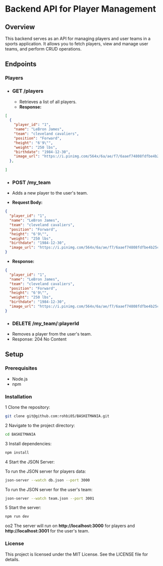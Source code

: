 # Backend API for Player Management
## Overview
This backend serves as an API for managing players and user teams in a sports application. It allows you to fetch players, view and manage user teams, and perform CRUD operations.

## Endpoints
### Players
- ### GET /players
  - Retrieves a list of all players.
  - **Response:**
```json
[
  {
    "player_id": "1",
    "name": "LeBron James",
    "team": "cleveland cavaliers",
    "position": "Forward",
    "height": "6'9\"",
    "weight": "250 lbs",
    "birthdate": "1984-12-30",
    "image_url": "https://i.pinimg.com/564x/6a/ae/f7/6aaef74808fdfbe4b25c41699fba6d81.jpg"
  },
  
]
```

- ### POST /my_team

- Adds a new player to the user's team.
- **Request Body:**
```json
{
  "player_id": "1",
  "name": "LeBron James",
  "team": "cleveland cavaliers",
  "position": "Forward",
  "height": "6'9\"",
  "weight": "250 lbs",
  "birthdate": "1984-12-30",
  "image_url": "https://i.pinimg.com/564x/6a/ae/f7/6aaef74808fdfbe4b25c41699fba6d81.jpg"
}
```

- **Response:**
```json
{
  "player_id": "1",
  "name": "LeBron James",
  "team": "cleveland cavaliers",
  "position": "Forward",
  "height": "6'9\"",
  "weight": "250 lbs",
  "birthdate": "1984-12-30",
  "image_url": "https://i.pinimg.com/564x/6a/ae/f7/6aaef74808fdfbe4b25c41699fba6d81.jpg"
}
```

- ### DELETE /my_team/:playerId
- Removes a player from the user's team.
- Response: 204 No Content

## Setup
### Prerequisites
- Node.js
- npm 
### Installation
1 Clone the repository:
```bash
git clone git@github.com:rohbi05/BASKETMANIA.git
```
2 Navigate to the project directory:
```bash
cd BASKETMANIA
```
3 Install dependencies:
```bash
npm install
```
4 Start the JSON Server:

To run the JSON server for players data:

```bash
json-server --watch db.json --port 3000
```
To run the JSON server for the user's team:
```bash
json-server --watch team.json --port 3001
```
5 Start the server:
```bash
npm run dev
```

oo2 The server will run on **http://localhost:3000** for players and **http://localhost:3001** for the user's team.

### License
This project is licensed under the MIT License. See the LICENSE file for details.